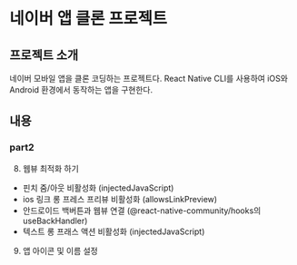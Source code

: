 # 네이버 앱 클론 프로젝트

## 프로젝트 소개

네이버 모바일 앱을 클론 코딩하는 프로젝트다.
React Native CLI를 사용하여 iOS와 Android 환경에서 동작하는 앱을 구현한다.

## 내용

### part2

8. 웹뷰 최적화 하기

- 핀치 줌/아웃 비활성화 (injectedJavaScript)
- ios 링크 롱 프레스 프리뷰 비활성화 (allowsLinkPreview)
- 안드로이드 백버튼과 웹뷰 연결 (@react-native-community/hooks의 useBackHandler)
- 텍스트 롱 프래스 액션 비활성화 (injectedJavaScript)

9. 앱 아이콘 및 이름 설정
